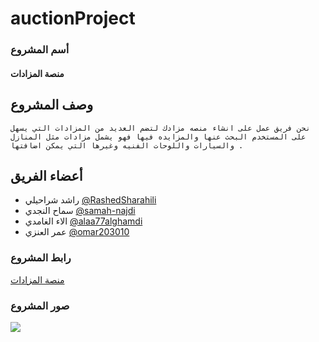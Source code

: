 # auctionProject

### أسم المشروع
#### منصة المزادات 

## وصف المشروع 
``` نحن فريق عمل على انشاء منصه مزادك لتضم العديد من المزادات التي يسهل على المستخدم البحث عنها والمزايده فيها فهو يشمل مزادات مثل المنازل والسيارات واللوحات الفنيه وغيرها التي يمكن اضافتها . ```

## أعضاء الفريق 
* راشد شراحيلي [@RashedSharahili](https://github.com/RashedSharahili)
* سماح النجدي [@samah-najdi](https://github.com/samah-najdi)
* الاء الغامدي [@alaa77alghamdi](https://github.com/alaa77alghamdi)
* عمر العنزي [@omar203010](https://github.com/omar203010)

### رابط المشروع
[منصة المزادات](https://auction-project.vercel.app)

### صور المشروع
<img src="https://github.com/RashedSharahili/auctionProject/blob/main/auctionsProject.png">
